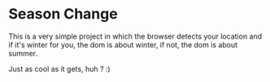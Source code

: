 # Season Change

This is a very simple project in which the browser detects your location and if it's winter for you, the dom is about winter, if not, the dom is about summer. 

Just as cool as it gets, huh ? :)
